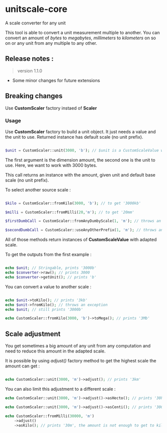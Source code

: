 # unitscale-core

A scale converter for any unit

This tool is able to convert a unit measurement multiple to another.
You can convert an amount of _bytes_ to _megabytes_, _millimeters_ to _kilometers_ on so on or any unit from any multiple to any other.

## Release notes :

> version 1.1.0

- Some minor changes for future extensions

## Breaking changes

Use **CustomScaler** factory instaed of **Scaler**

### Usage

Use **CustomScaler** factory to build a unit object. It just needs a value and the unit to use.
Returned instance has default scale (no unit prefix).

```php

$unit = CustomScaler::unit(3000, 'b'); // $unit is a CustomScaleValue with default Scale

```

The first argument is the dimension amount, the second one is the unit to use. Here, we want to work with 3000 bytes.

This call returns an instance with the amount, given unit and default base scale (no unit prefix).

To select another source scale :

```php

$kilo = CustomScaler::fromKilo(3000, 'b'); // to get '3000kb'

$milli = CustomScaler::fromMilli(20,'m'); // to get '20mm'

$firstDumbCall = CustomScaler::fromAnyDumbyScale(1, 'm'); // throws an "unknown command" exception message

$secondDumbCall = CustomScaler::useAnyOtherPrefix(1, 'm'); // throws an Exception too

```

All of those methods return instances of **CustomScaleValue** with adapted scale.

To get the outputs from the first example :

```php

echo $unit; // Stringable, prints '3000b'
echo $converter->raw(); // prints 3000
echo $converter->getUnit(); // prints 'b'

```

You can convert a value to another scale :

```php

echo $unit->toKilo(); // prints '3kb'
echo $unit->fromKilo(); // throws an exception
echo $unit; // still prints '3000b'

echo CustomScaler::fromKilo(3000, 'b')->toMega(); // prints '3Mb'

```

## Scale adjustment

You get sometimes a big amount of any unit from any computation and need to reduce this amount in the adapted scale.

It is possible by using _adjust()_ factory method to get the highest scale the amount can get :

```php

echo CustomScaler::unit(3000, 'm')->adjust(); // prints '3km'

```

You can also limit this adjustment to a different scale :

```php
echo CustomScaler::unit(3000, 'm')->adjust()->asHecto(); // prints '30hm'

echo CustomScaler::unit(3000, 'm')->adjust()->asCenti(); // prints '300000cm'

echo CustomScaler::fromMilli(30000, 'm')
    ->adjust()
    ->asKilo(); // prints '30m', the amount is not enough to get to kilo

```

